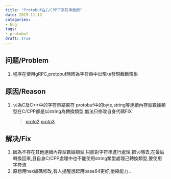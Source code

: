 ```yaml
---
title: "Protobuf在C/CPP下字符串截断"
date: 2019-11-12
categories:
- bug
tags:
- protobuf
draft: true
---
```


## 问题/Problem

1. 程序在使用gRPC,protobuf時因為字符串中出現`\0`發現截斷現象

## 原因/Reason

1. `\0`為C及C++中的字符串結束符
   protobuf中的byte,string等連續內存型數據類型在C/CPP都是以string為轉換類型,無法只修改自身代碼FIX
   > [proto2](https://developers.google.com/protocol-buffers/docs/proto#scalar)
   > [proto3](https://developers.google.com/protocol-buffers/docs/proto3#scalar)

## 解决/Fix

1. 因為不存在其他連續內存型數據類型,只能對字符串進行處理,把`\0`隱去,在最后轉換回來,且自身C/CPP處理中也不能使用string類型處理己轉換類型,要使用字符流
2. 原想用hex編碼修改,有人提醒想起用base64更好,壓縮能力..
